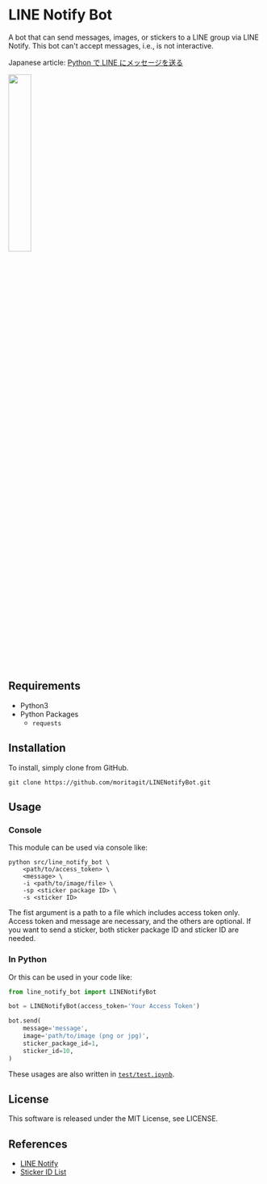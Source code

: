 # LINE Notify Bot

A bot that can send messages, images, or stickers to a LINE group via LINE Notify.
This bot can't accept messages, i.e., is not interactive.

Japanese article: [Python で LINE にメッセージを送る](https://qiita.com/moriita/items/5b199ac6b14ceaa4f7c9)

<img src="https://github.com/moritagit/LINENotifyBot/blob/doc/figures/imprement_example.png" width=30%>

## Requirements

- Python3
- Python Packages
  - `requests`

## Installation

To install, simply clone from GitHub.

```console
git clone https://github.com/moritagit/LINENotifyBot.git
```

## Usage

### Console

This module can be used via console like:

```console
python src/line_notify_bot \
    <path/to/access_token> \
    <message> \
    -i <path/to/image/file> \
    -sp <sticker package ID> \
    -s <sticker ID>
```

The fist argument is a path to a file which includes access token only.
Access token and message are necessary, and the others are optional.
If you want to send a sticker, both sticker package ID and sticker ID are needed.

### In Python

Or this can be used in your code like:

```python
from line_notify_bot import LINENotifyBot

bot = LINENotifyBot(access_token='Your Access Token')

bot.send(
    message='message',
    image='path/to/image (png or jpg)',
    sticker_package_id=1,
    sticker_id=10,
)
```

These usages are also written in [`test/test.ipynb`](https://github.com/moritagit/LINENotifyBot/blob/main/tests/test.ipynb).

## License

This software is released under the MIT License, see LICENSE.

## References

- [LINE Notify](https://notify-bot.line.me/ja/)
- [Sticker ID List](https://developers.line.biz/ja/docs/messaging-api/sticker-list/)
